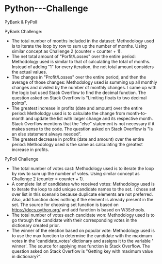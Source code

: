 # Python---Challenge
PyBank &amp; PyPoll

PyBank Challenge:

- The total number of months included in the dataset: Methodology used is to iterate the loop by row to sum up the number of months. Using similar concept as Challenge 2 (counter = counter + 1).
- The net total amount of "Porfit/Losses" over the entire period: Methodology used is similar to that of calculating the total of months. Instead of adding "1" for every iteration, the net total amount considers the actual values.
- The changes in "Profit/Losses" over the entire period, and then the average of those changes: Methodology used is summing up all monthly changes and divided by the number of monthly changes. I came up with the logic but used Stack Overflow to find the decimal function. The question asked on Stack Overflow is "Limiting floats to two decimal points".
- The greatest increase in profits (date and amount) over the entire period: Metholodgy used is to calculate the change from month-to-month and update the list with larger change and its respective month. Stack Overflow mentions that the "else" statement is not necessary if it makes sense to the code. The question asked on Stack Overflow is "Is an else statement always needed".
- The greatest decrease in profits (date and amount) over the entire period: Methodology used is the same as calculating the greatest increase in profits.

PyPoll Challenge

- The total number of votes cast: Methodology used is to iterate the loop by row to sum up the number of votes. Using similar concept as Challenge 2 (counter = counter + 1).
- A complete list of candidates who received votes: Methodology used is to iterate the loop to add unique candidate names to the set. I chose set over list in this scenario because duplicate elements are not preferred. Also, add function does nothing if the element is already present in the set. The source for choosing set function is based on https://docs.python.org/ and add function is based on W3Schools.
- The total number of votes each candidate won: Methodology used is to go through the candidate with their corresponding votes in the dictionary created prior.
- The winner of the election based on popular vote: Methodology used is to use the max function to determine the candidate with the maximum votes in the 'candidate_votes' dictionary and assigns it to the variable ' winner'. The source for applying max function is Stack Overflow. The question asked on Stack Overflow is "Getting key with maximum value in dictionary?".
